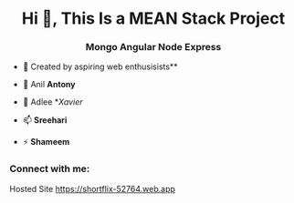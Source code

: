 <h1 align="center">Hi 👋, This Is a MEAN Stack Project</h1>
<h3 align="center">Mongo Angular Node Express</h3> 

- 🔭 Created by aspiring web enthusisists** 
  
- 🌱 Anil **Antony**  
 
- 💬 Adlee **Xavier*

- 📫  **Sreehari**
  
- ⚡  **Shameem**
 
<h3 align="left">Connect with me:</h3>
<p align="left">
</p>

Hosted Site
https://shortflix-52764.web.app 
